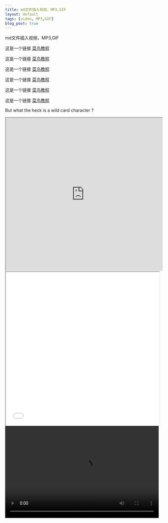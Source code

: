 ```yaml
---
title: md文件插入视频，MP3,GIF
layout: default
tags: [video, MP3,GIF]
blog_post: true
---
```


md文件插入视频，MP3,GIF

这是一个链接 [菜鸟教程](https://www.runoob.com)  

这是一个链接 [菜鸟教程](https://www.runoob.com)  

这是一个链接 [菜鸟教程](https://www.runoob.com)  

这是一个链接 [菜鸟教程](https://www.runoob.com)

这是一个链接 [菜鸟教程](https://www.runoob.com)

这是一个链接 [菜鸟教程](https://www.runoob.com)

<p class="lead">But what the heck is a wild card character ?</p>

<iframe height=498 width=510 src="https://v3-web.douyinvod.com/3573d295699ca31ed703d35f1e9665ff/60eeb789/video/tos/cn/tos-cn-ve-15/ebd74d1955834fe48016b718e9e9bc5a/?a=6383&br=539&bt=539&cd=0%7C0%7C0&ch=26&cr=0&cs=0&dr=0&ds=3&er=&l=021626253654961fdbddc0200fff0050a1514590000000a57fcc5&lr=all&mime_type=video_mp4&net=0&pl=0&qs=0&rc=MzVlbzk6OzdxMzMzM2kzM0ApOzdlZWc6aDszNzllPDQzN2czcWEyL3Bjb2VgLS01LWFzczA1MDMvMWMtMTAwNi00NV86Yw%3D%3D&vl=&vr=">
<iframe height=498 width=510 src="https://v.douyin.com/esoMFdU/" frameborder=0 allowfullscreen></iframe>
<iframe height=500 width=500 src="gif地址">
<iframe name="music" src="http://.mp3" marginwidth="1px" marginheight="20px" width=100% height="80px" frameborder=1 　scrolling="yes">
</iframe>
<video src="https://v3-web.douyinvod.com/3573d295699ca31ed703d35f1e9665ff/60eeb789/video/tos/cn/tos-cn-ve-15/ebd74d1955834fe48016b718e9e9bc5a/?a=6383&br=539&bt=539&cd=0%7C0%7C0&ch=26&cr=0&cs=0&dr=0&ds=3&er=&l=021626253654961fdbddc0200fff0050a1514590000000a57fcc5&lr=all&mime_type=video_mp4&net=0&pl=0&qs=0&rc=MzVlbzk6OzdxMzMzM2kzM0ApOzdlZWc6aDszNzllPDQzN2czcWEyL3Bjb2VgLS01LWFzczA1MDMvMWMtMTAwNi00NV86Yw%3D%3D&vl=&vr=" controls="controls" width="500" height="300">您的浏览器不支持播放该视频！</video>
